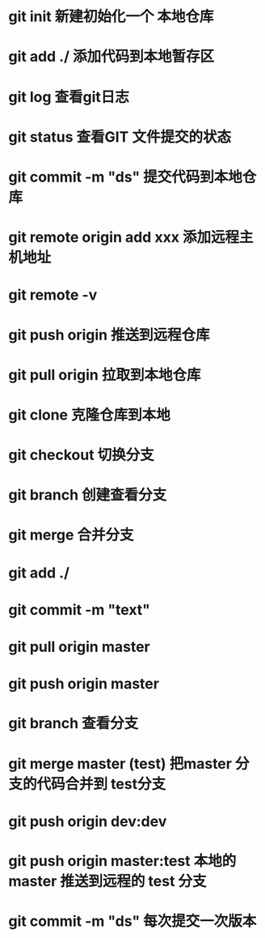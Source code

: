 
# git init 新建初始化一个 本地仓库 

# git add ./   添加代码到本地暂存区 

# git log  查看git日志

# git status 查看GIT 文件提交的状态 

# git commit -m "ds"  提交代码到本地仓库 

# git remote origin add xxx  添加远程主机地址

# git remote -v

# git push origin  推送到远程仓库

# git pull origin 拉取到本地仓库

# git clone 克隆仓库到本地 

# git checkout 切换分支

# git branch 创建查看分支

# git merge  合并分支 


# git add ./

# git commit -m "text"

# git pull origin master

# git push origin master 

# git branch 查看分支 

# git merge master  (test)   把master 分支的代码合并到 test分支 

# git push origin dev:dev

# git push origin master:test   本地的master 推送到远程的 test 分支 

# git commit -m "ds"  每次提交一次版本  